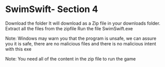 # SwimSwift- Section 4
Download the folder
It will download as a Zip file in your downloads folder.
Extract all the files from the zipfile 
Run the file SwimSwift.exe

Note: Windows may warn you that the program is unsafe, we can assure you it is safe, there are no malicious files and there is no malicious intent with this exe

Note: You need all of the content in the zip file to run the game


